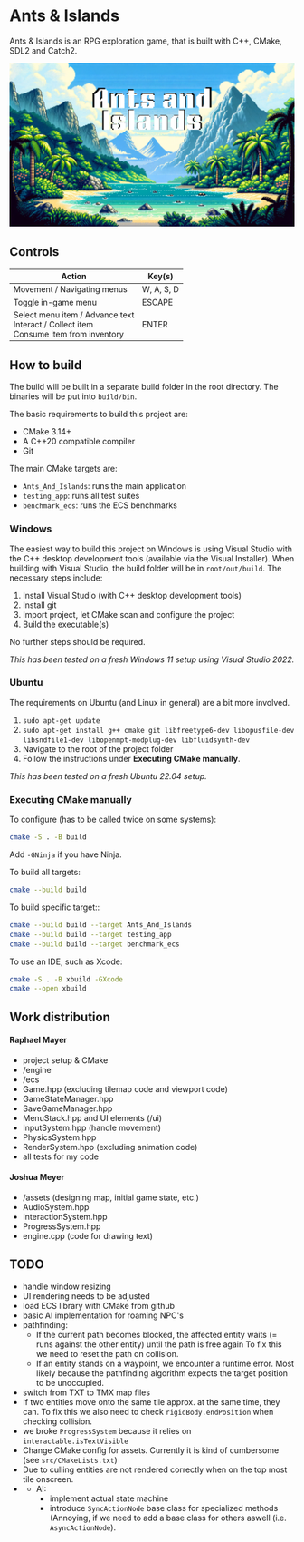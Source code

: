 # Ants & Islands

Ants & Islands is an RPG exploration game, that is built with C++, CMake, SDL2 and Catch2.

![alt text for screen readers](/assets/mainmenu_background.png "Text to show on mouseover")

## Controls

| Action                                                                                          | Key(s)     |
|-------------------------------------------------------------------------------------------------|------------|
| Movement / Navigating menus                                                                     | W, A, S, D |
| Toggle in-game menu                                                                             | ESCAPE     |
| Select menu item / Advance text <br/> Interact / Collect item <br/> Consume item from inventory | ENTER      |


## How to build
The build will be built in a separate build folder in the root directory. The binaries will be put into ```build/bin```.

The basic requirements to build this project are:

- CMake 3.14+
- A C++20 compatible compiler
- Git

The main CMake targets are:
- ```Ants_And_Islands```: runs the main application
- ```testing_app```: runs all test suites
- ```benchmark_ecs```: runs the ECS benchmarks

### Windows
The easiest way to build this project on Windows is using Visual Studio with the C++ desktop development tools (available via the Visual Installer). 
When building with Visual Studio, the build folder will be in ```root/out/build```. The necessary steps include:

1. Install Visual Studio (with C++ desktop development tools)
2. Install git
3. Import project, let CMake scan and configure the project
4. Build the executable(s)

No further steps should be required.
 
*This has been tested on a fresh Windows 11 setup using Visual Studio 2022.*

### Ubuntu
The requirements on Ubuntu (and Linux in general) are a bit more involved.

1. ```sudo apt-get update```
2. ```sudo apt-get install g++ cmake git libfreetype6-dev libopusfile-dev libsndfile1-dev libopenmpt-modplug-dev libfluidsynth-dev```
3. Navigate to the root of the project folder
4. Follow the instructions under **Executing CMake manually**.

*This has been tested on a fresh Ubuntu 22.04 setup.*

### Executing CMake manually
To configure (has to be called twice on some systems):

```bash
cmake -S . -B build
```

Add `-GNinja` if you have Ninja.

To build all targets:

```bash
cmake --build build
```

To build specific target::

```bash
cmake --build build --target Ants_And_Islands
cmake --build build --target testing_app
cmake --build build --target benchmark_ecs
```

To use an IDE, such as Xcode:

```bash
cmake -S . -B xbuild -GXcode
cmake --open xbuild
```

## Work distribution
#### Raphael Mayer
- project setup & CMake
- /engine
- /ecs
- Game.hpp (excluding tilemap code and viewport code)
- GameStateManager.hpp
- SaveGameManager.hpp
- MenuStack.hpp and UI elements (/ui)
- InputSystem.hpp (handle movement)
- PhysicsSystem.hpp
- RenderSystem.hpp (excluding animation code)
- all tests for my code

#### Joshua Meyer
- /assets (designing map, initial game state, etc.)
- AudioSystem.hpp
- InteractionSystem.hpp
- ProgressSystem.hpp
- engine.cpp (code for drawing text)

## TODO
- handle window resizing
- UI rendering needs to be adjusted
- load ECS library with CMake from github
- basic AI implementation for roaming NPC's
- pathfinding:
	- If the current path becomes blocked, the affected entity waits (= runs against the other entity) until the path is free again To fix this we need to reset the path on collision.
	- If an entity stands on a waypoint, we encounter a runtime error. Most likely because the pathfinding algorithm expects the target position to be unoccupied.
- switch from TXT to TMX map files
- If two entities move onto the same tile approx. at the same time, they can. To fix this we also need to check `rigidBody.endPosition` when checking collision.
- we broke `ProgressSystem` because it relies on `interactable.isTextVisible`
- Change CMake config for assets. Currently it is kind of cumbersome (see `src/CMakeLists.txt`)
- Due to culling entities are not rendered correctly when on the top most tile onscreen.
- - AI:
	- implement actual state machine
	- introduce `SyncActionNode` base class for specialized methods (Annoying, if we need to add a base class for others aswell (i.e. `AsyncActionNode`).